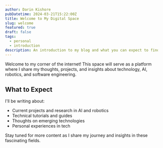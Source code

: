 ```yaml
---
author: Darin Kishore
pubDatetime: 2024-03-21T15:22:00Z
title: Welcome to My Digital Space
slug: welcome
featured: true
draft: false
tags:
  - personal
  - introduction
description: An introduction to my blog and what you can expect to find here.
---
```


Welcome to my corner of the internet! This space will serve as a platform where I share my thoughts, projects, and insights about technology, AI, robotics, and software engineering.

## What to Expect

I'll be writing about:
- Current projects and research in AI and robotics
- Technical tutorials and guides
- Thoughts on emerging technologies
- Personal experiences in tech

Stay tuned for more content as I share my journey and insights in these fascinating fields.
